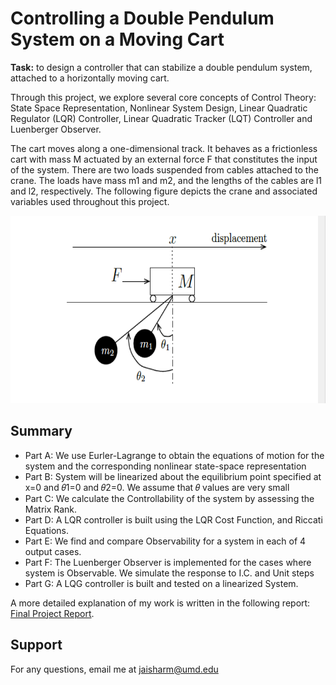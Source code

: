 # Controlling a Double Pendulum System on a Moving Cart

**Task:**  to design a controller that can stabilize a double pendulum system, attached to a horizontally moving cart.

Through this project, we explore several core concepts of Control Theory: State Space Representation, Nonlinear System Design, Linear Quadratic Regulator (LQR) Controller, Linear Quadratic Tracker (LQT) Controller and Luenberger Observer.  

The cart  moves along a one-dimensional track. It behaves as a frictionless cart with mass M actuated by an external force F that constitutes the input of the system. There are two loads suspended from cables attached to the crane. The loads have mass m1 and m2, and the lengths of the cables are l1 and l2, respectively. The following figure depicts the crane and associated variables used throughout this project.

<p align="center">
  <img width="650" height="300" src="Images/doublePendullum.PNG">
</p>

## Summary

- Part A: We use Eurler-Lagrange to obtain the equations of motion for the system and the corresponding nonlinear state-space representation
- Part B: System will be linearized about the equilibrium point specified at x=0 and 𝜃1=0 and 𝜃2=0. We assume that 𝜃 values are very small
- Part C: We calculate the Controllability of the system by assessing the Matrix Rank.
- Part D: A LQR controller is built using the LQR Cost Function, and Riccati Equations.
- Part E: We find and compare Observability for a system in each of 4 output cases.
- Part F: The Luenberger Observer is implemented for the cases where system is Observable. We simulate the response to I.C. and Unit steps
- Part G: A LQG controller is built and tested on a linearized System.


A more detailed explanation of my work is written in the following report: [Final Project Report](Final_Project_Report.pdf).

## Support
For any questions, email me at jaisharm@umd.edu
